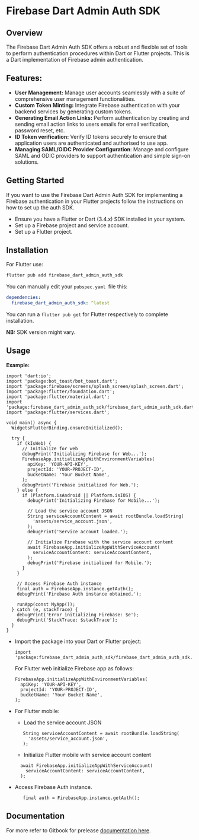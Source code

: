# Firebase Dart Admin Auth SDK

## Overview

The Firebase Dart Admin Auth SDK offers a robust and flexible set of tools to perform authentication procedures within Dart or Flutter projects. This is a Dart implementation of Firebase admin authentication.

## Features:

- **User Management:** Manage user accounts seamlessly with a suite of comprehensive user management functionalities.
- **Custom Token Minting:** Integrate Firebase authentication with your backend services by generating custom tokens.
- **Generating Email Action Links:** Perform authentication by creating and sending email action links to users emails for email verification, password reset, etc.
- **ID Token verification:** Verify ID tokens securely to ensure that application users are authenticated and authorised to use app.
- **Managing SAML/OIDC Provider Configuration**: Manage and configure SAML and ODIC providers to support authentication and simple sign-on solutions.

## Getting Started

If you want to use the Firebase Dart Admin Auth SDK for implementing a Firebase authentication in your Flutter projects follow the instructions on how to set up the auth SDK.

- Ensure you have a Flutter or Dart (3.4.x) SDK installed in your system.
- Set up a Firebase project and service account.
- Set up a Flutter project.

## Installation

For Flutter use:

```javascript
flutter pub add firebase_dart_admin_auth_sdk
```

You can manually edit your `pubspec.yaml `file this:

```yaml
dependencies:
  firebase_dart_admin_auth_sdk: ^latest
```

You can run a `flutter pub get` for Flutter respectively to complete installation.

**NB:** SDK version might vary.

## Usage

**Example:**

```
import 'dart:io';
import 'package:bot_toast/bot_toast.dart';
import 'package:firebase/screens/splash_screen/splash_screen.dart';
import 'package:flutter/foundation.dart';
import 'package:flutter/material.dart';
import 'package:firebase_dart_admin_auth_sdk/firebase_dart_admin_auth_sdk.dart';
import 'package:flutter/services.dart';

void main() async {
  WidgetsFlutterBinding.ensureInitialized();

  try {
    if (kIsWeb) {
      // Initialize for web
      debugPrint('Initializing Firebase for Web...');
      FirebaseApp.initializeAppWithEnvironmentVariables(
        apiKey: 'YOUR-API-KEY',
        projectId: 'YOUR-PROJECT-ID',
        bucketName: 'Your Bucket Name',
      );
      debugPrint('Firebase initialized for Web.');
    } else {
      if (Platform.isAndroid || Platform.isIOS) {
        debugPrint('Initializing Firebase for Mobile...');

        // Load the service account JSON
        String serviceAccountContent = await rootBundle.loadString(
          'assets/service_account.json',
        );
        debugPrint('Service account loaded.');

        // Initialize Firebase with the service account content
        await FirebaseApp.initializeAppWithServiceAccount(
          serviceAccountContent: serviceAccountContent,
        );
        debugPrint('Firebase initialized for Mobile.');
      }
    }

    // Access Firebase Auth instance
    final auth = FirebaseApp.instance.getAuth();
    debugPrint('Firebase Auth instance obtained.');

    runApp(const MyApp());
  } catch (e, stackTrace) {
    debugPrint('Error initializing Firebase: $e');
    debugPrint('StackTrace: $stackTrace');
  }
}

```

- Import the package into your Dart or Flutter project:
  ```
  import 'package:firebase_dart_admin_auth_sdk/firebase_dart_admin_auth_sdk.dart';
  ```
  For Flutter web initialize Firebase app as follows:
  ```
  FirebaseApp.initializeAppWithEnvironmentVariables(
    apiKey: 'YOUR-API-KEY',
    projectId: 'YOUR-PROJECT-ID',
    bucketName: 'Your Bucket Name',
  );
  ```

- For Flutter mobile:
    - Load the service account JSON
    ```
       String serviceAccountContent = await rootBundle.loadString(
         'assets/service_account.json',
       );
    ```
    - Initialize Flutter mobile with service account content
    ```
      await FirebaseApp.initializeAppWithServiceAccount(
        serviceAccountContent: serviceAccountContent,
      );
    ```

- Access Firebase Auth instance.
  ```
     final auth = FirebaseApp.instance.getAuth();
  ```

## Documentation

For more refer to Gitbook for prelease [documentation here](https://aortem.gitbook.io/firebase-dart-auth-admin-sdk/).
